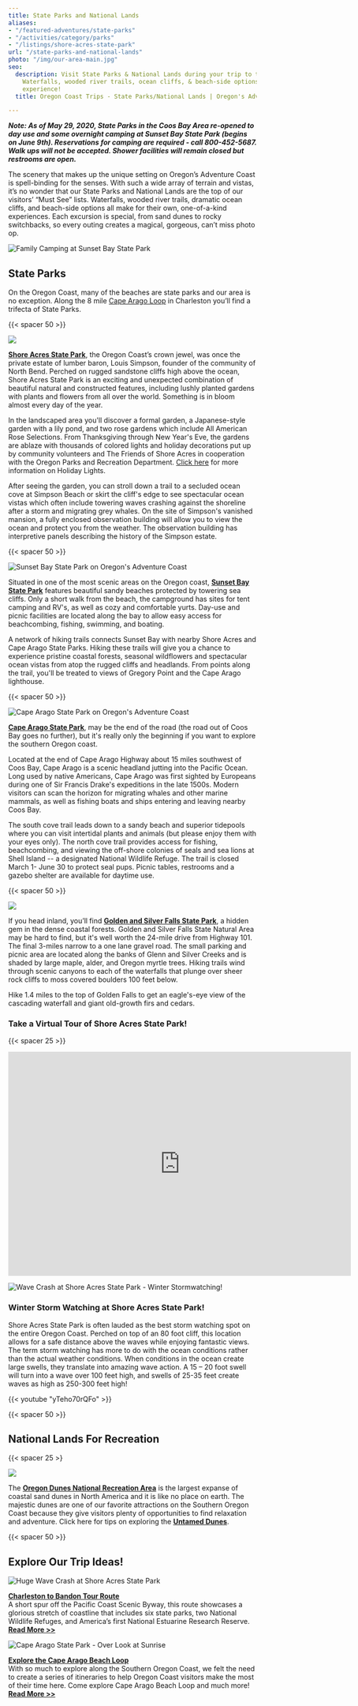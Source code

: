 ```yaml
---
title: State Parks and National Lands
aliases:
- "/featured-adventures/state-parks"
- "/activities/category/parks"
- "/listings/shore-acres-state-park"
url: "/state-parks-and-national-lands"
photo: "/img/our-area-main.jpg"
seo:
  description: Visit State Parks & National Lands during your trip to the Oregon Coast.
    Waterfalls, wooded river trails, ocean cliffs, & beach-side options create a one-of-a-kind
    experience!
  title: Oregon Coast Trips - State Parks/National Lands | Oregon's Adventure Coast

---
```

**_Note: As of May 29, 2020, State Parks in the Coos Bay Area re-opened to day use and some overnight camping at Sunset Bay State Park (begins on June 9th). Reservations for camping are required - call 800-452-5687. Walk ups will not be accepted. Shower facilities will remain closed but restrooms are open._**

The scenery that makes up the unique setting on Oregon’s Adventure Coast is spell-binding for the senses. With such a wide array of terrain and vistas, it’s no wonder that our State Parks and National Lands are the top of our visitors’ “Must See” lists. Waterfalls, wooded river trails, dramatic ocean cliffs, and beach-side options all make for their own, one-of-a-kind experiences. Each excursion is special, from sand dunes to rocky switchbacks, so every outing creates a magical, gorgeous, can’t miss photo op.

![Family Camping at Sunset Bay State Park](/img/family-camping-state-parks.jpg "Camping at Sunset Bay State Park")

## State Parks

On the Oregon Coast, many of the beaches are state parks and our area is no exception. Along the 8 mile [Cape Arago Loop](https://app.forestry.io/sites/i-pbgsi-1h8yyg/body-media//img/cape-arago-loop-itinerary-2018.pdf) in Charleston you’ll find a trifecta of State Parks.

{{< spacer 50 >}}

![](/img/ShoreAcres-State-Park-v02-695x125.jpg)

[**Shore Acres State Park**](https://oregonstateparks.org/index.cfm?do=parkPage.dsp_parkPage&parkId=68), the Oregon Coast’s crown jewel, was once the private estate of lumber baron, Louis Simpson, founder of the community of North Bend. Perched on rugged sandstone cliffs high above the ocean, Shore Acres State Park is an exciting and unexpected combination of beautiful natural and constructed features, including lushly planted gardens with plants and flowers from all over the world. Something is in bloom almost every day of the year.

In the landscaped area you'll discover a formal garden, a Japanese-style garden with a lily pond, and two rose gardens which include All American Rose Selections. From Thanksgiving through New Year's Eve, the gardens are ablaze with thousands of colored lights and holiday decorations put up by community volunteers and The Friends of Shore Acres in cooperation with the Oregon Parks and Recreation Department. [Click here](https://shoreacres.net/) for more information on Holiday Lights.

After seeing the garden, you can stroll down a trail to a secluded ocean cove at Simpson Beach or skirt the cliff's edge to see spectacular ocean vistas which often include towering waves crashing against the shoreline after a storm and migrating grey whales. On the site of Simpson's vanished mansion, a fully enclosed observation building will allow you to view the ocean and protect you from the weather. The observation building has interpretive panels describing the history of the Simpson estate.

{{< spacer 50 >}}

![Sunset Bay State Park on Oregon's Adventure Coast](/img/Sunset-Bay-State-Park-v02-695x125.jpg)

Situated in one of the most scenic areas on the Oregon coast, [**Sunset Bay State Park**](https://oregonstateparks.org/index.cfm?do=parkPage.dsp_parkPage&parkId=70) features beautiful sandy beaches protected by towering sea cliffs. Only a short walk from the beach, the campground has sites for tent camping and RV's, as well as cozy and comfortable yurts. Day-use and picnic facilities are located along the bay to allow easy access for beachcombing, fishing, swimming, and boating.

A network of hiking trails connects Sunset Bay with nearby Shore Acres and Cape Arago State Parks. Hiking these trails will give you a chance to experience pristine coastal forests, seasonal wildflowers and spectacular ocean vistas from atop the rugged cliffs and headlands. From points along the trail, you'll be treated to views of Gregory Point and the Cape Arago lighthouse.

{{< spacer 50 >}}

![Cape Arago State Park on Oregon's Adventure Coast](/img/Cape-Arago-State-Park-695x125.jpg)

[**Cape Arago State Park**](https://oregonstateparks.org/index.cfm?do=parkPage.dsp_parkPage&parkId=66), may be the end of the road (the road out of Coos Bay goes no further), but it's really only the beginning if you want to explore the southern Oregon coast.

Located at the end of Cape Arago Highway about 15 miles southwest of Coos Bay, Cape Arago is a scenic headland jutting into the Pacific Ocean. Long used by native Americans, Cape Arago was first sighted by Europeans during one of Sir Francis Drake's expeditions in the late 1500s. Modern visitors can scan the horizon for migrating whales and other marine mammals, as well as fishing boats and ships entering and leaving nearby Coos Bay.

The south cove trail leads down to a sandy beach and superior tidepools where you can visit intertidal plants and animals (but please enjoy them with your eyes only). The north cove trail provides access for fishing, beachcombing, and viewing the off-shore colonies of seals and sea lions at Shell Island -- a designated National Wildlife Refuge. The trail is closed March 1- June 30 to protect seal pups. Picnic tables, restrooms and a gazebo shelter are available for daytime use.

{{< spacer 50 >}}

![](/img/golden-silver-falls-state-park-695x125.jpg)

If you head inland, you’ll find [**Golden and Silver Falls State Park**](https://oregonstateparks.org/index.cfm?do=parkPage.dsp_parkPage&parkId=67), a hidden gem in the dense coastal forests. Golden and Silver Falls State Natural Area may be hard to find, but it's well worth the 24-mile drive from Highway 101. The final 3-miles narrow to a one lane gravel road. The small parking and picnic area are located along the banks of Glenn and Silver Creeks and is shaded by large maple, alder, and Oregon myrtle trees. Hiking trails wind through scenic canyons to each of the waterfalls that plunge over sheer rock cliffs to moss covered boulders 100 feet below.

Hike 1.4 miles to the top of Golden Falls to get an eagle's-eye view of the cascading waterfall and giant old-growth firs and cedars.

<div class="margin-50px-top"></div>

### Take a Virtual Tour of Shore Acres State Park!

{{< spacer 25 >}}

<iframe src="https://www.facebook.com/plugins/video.php?href=https%3A%2F%2Fwww.facebook.com%2FThatOregonLife%2Fvideos%2F1772859196145840%2F&show_text=0&width=695" width="695" height="454" style="border:none;overflow:hidden" scrolling="no" frameborder="0" allowTransparency="true" allowFullScreen="true"></iframe>

<div class="margin-50px-top"></div>

![Wave Crash at Shore Acres State Park - Winter Stormwatching!](/img/wave-crash-charleston-bandon-tour.jpg)

### Winter Storm Watching at Shore Acres State Park!

Shore Acres State Park is often lauded as the best storm watching spot on the entire Oregon Coast. Perched on top of an 80 foot cliff, this location allows for a safe distance above the waves while enjoying fantastic views. The term storm watching has more to do with the ocean conditions rather than the actual weather conditions. When conditions in the ocean create large swells, they translate into amazing wave action. A 15 – 20 foot swell will turn into a wave over 100 feet high, and swells of 25-35 feet create waves as high as 250-300 feet high!

{{< youtube "yTeho70rQFo" >}}

{{< spacer 50 >}}

## National Lands For Recreation

{{< spacer 25 >}

![](/img/OR-Dunes-Ntl-Rec-Area-695x125.jpg)

The [**Oregon Dunes National Recreation Area**](https://www.fs.usda.gov/recarea/siuslaw/recreation/recarea/?recid=42465) is the largest expanse of coastal sand dunes in North America and it is like no place on earth. The majestic dunes are one of our favorite attractions on the Southern Oregon Coast because they give visitors plenty of opportunities to find relaxation and adventure. Click here for tips on exploring the [**Untamed Dunes**](/untamed-dunes/).

{{< spacer 50 >}}

## Explore Our Trip Ideas!

<div class="trip-idea-thumbnail"> <img src="/img/ti-wave-crash-thumb.jpg" alt="Huge Wave Crash at Shore Acres State Park"></div>

[**Charleston to Bandon Tour Route**](/tripideas/charleston-to-bandon-tour-route/)  
A short spur off the Pacific Coast Scenic Byway, this route showcases a glorious stretch of coastline that includes six state parks, two National Wildlife Refuges, and America’s first National Estuarine Research Reserve. [**Read More >>**](/tripideas/charleston-to-bandon-tour-route)

<div class="clearfix padding-20px-top"></div>

<div class="trip-idea-thumbnail"> <img src="/img/ti-cape-arago-loop-thumb.jpg" alt="Cape Arago State Park - Over Look at Sunrise"></div>

[**Explore the Cape Arago Beach Loop**](/tripideas/explore-the-cape-arago-beach-loop)  
With so much to explore along the Southern Oregon Coast, we felt the need to create a series of itineraries to help Oregon Coast visitors make the most of their time here. Come explore Cape Arago Beach Loop and much more! [**Read More >>**](/tripideas/explore-the-cape-arago-beach-loop)